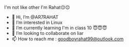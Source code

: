 I'm not like other 
I'm Rahat😔😔
- 👋 Hi, I’m @AR7RAHAT
- 👀 I’m interested in Linux 
- 🌱 I’m currently learning I'm in class 10 😇😇😇
- 💞️ I’m looking to collaborate on liar
- 📫 How to reach me : goodboyrahat99@outlook.com



